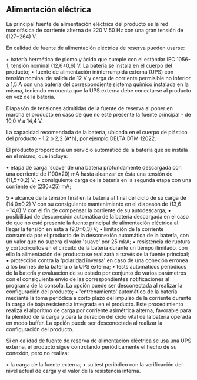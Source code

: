 ## Alimentación eléctrica

La principal fuente de alimentación eléctrica del producto es la red monofásica de corriente alterna de 220 V 50 Hz con una gran tensión de (127÷264) V. 

En calidad de fuente de alimentación eléctrica de reserva pueden usarse:

•	batería hermética de plomo y ácido que cumple con el estándar IEC 1056-1, tensión nominal (12,6±0,6) V. La batería se instala en el cuerpo del producto;
•	fuente de alimentación ininterrumpida externa (UPS) con tensión nominal de salida de 12 V y carga de corriente permisible no inferior a 1,5 A con una batería del correspondiente sistema químico instalada en la misma, teniendo en cuenta que la UPS externa debe conectarse al producto en vez de la batería.

Diapasón de tensiones admitidas de la fuente de reserva al poner en marcha el producto en caso de que no esté presente la fuente principal - de 10,0 V  a 14,4 V.

La capacidad recomendada de la batería, ubicada en el cuerpo de plástico del producto - 1,2 o 2,2 (A*h), por ejemplo DELTA DTM 12022.

El producto proporciona un servicio automático de la batería que se instala en el mismo, que incluye:

•	etapa de carga 'suave' de una batería profundamente descargada con una corriente de (100±20) mA hasta alcanzar en ésta una tensión de (11,5±0,2) V;
•	consiguiente carga de la batería en la segunda etapa con una corriente de (230±25) mA;

5
•	alcance de la tensión final en la batería al final del ciclo de su carga de (14,0±0,2) V con su consiguiente mantenimiento en el diapasón de (13,6 ÷14,0) V con el fin de compensar la corriente de su autodescarga;
•	posibilidad de desconexión automática de la batería descargada en el caso de que no esté presente la fuente principal de alimentación eléctrica al llegar la tensión en ésta a (9,0±0,3) V;
•	limitación de la corriente consumida por el producto de la desconexión automática de la batería, con un valor que no supera el valor 'suave' por 25 mkA;
•	resistencia de ruptura y cortocircuitos en el circuito de la batería durante un tiempo ilimitado, con ello la alimentación del producto se realizará a través de la fuente principal;
•	protección contra la 'polaridad inversa' en caso de una conexión errónea a los bornes de la batería o la UPS externa;
•	tests automáticos periódicos de la batería y evaluación de su estado por conjunto de varios parámetros con el consiguiente envío de las correspondientes notificaciones al programa de la consola. La opción puede ser desconectada al realizar la configuración del producto;
•	'entrenamiento' automático de la batería mediante la toma periódica a corto plazo del impulso de la corriente durante la carga de baja resistencia integrada en el producto. Este procedimiento realiza el algoritmo de carga por corriente asimétrica alterna, favorable para la plenitud de la carga y para la duración del ciclo vital de la batería operada en modo buffer. La opción puede ser desconectada al realizar la configuración del producto.

Si en calidad de fuente de reserva de alimentación eléctrica se usa una UPS externa, el producto sigue controlando periódicamente el hecho de su conexión, pero no realiza:

•	la carga de la fuente externa;
•	su test periódico con la verificación del nivel actual de carga y el valor de la resistencia interna.

